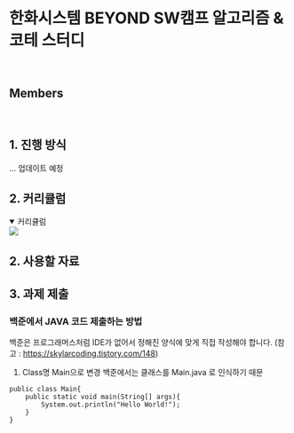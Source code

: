# 한화시스템 BEYOND SW캠프 알고리즘 & 코테 스터디
<br>

## Members


<br>

## 1. 진행 방식
... 업데이트 예정

## 2. 커리큘럼
<details open>
  <summary>커리큘럼</summary>
<img src="https://github.com/user-attachments/assets/7ecc9c75-ecf8-4b3e-a798-64ed0b426c83" />
</details>

## 2. 사용할 자료


## 3. 과제 제출 
### 백준에서 JAVA 코드 제출하는 방법
백준은 프로그래머스처럼 IDE가 없어서 정해진 양식에 맞게 직접 작성해야 합니다.
(참고 : https://skylarcoding.tistory.com/148) 

1. Class명 Main으로 변경
   백준에서는 클래스를 Main.java 로 인식하기 때문
```
public class Main{
    public static void main(String[] args){
        System.out.println("Hello World!");
    }
}
```
